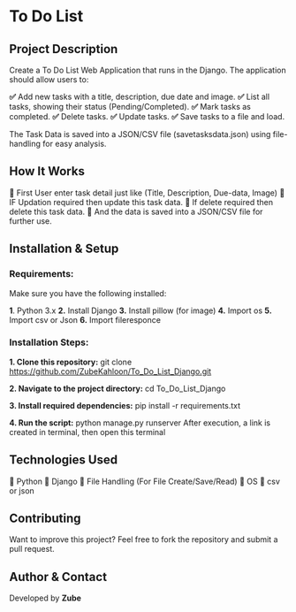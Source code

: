 # To Do List
## Project Description
Create a To Do List Web Application that runs in the Django. The application should allow users to:

**✅**  Add new tasks with a title, description, due date and image.
**✅**  List all tasks, showing their status (Pending/Completed).
**✅**  Mark tasks as completed.
**✅**  Delete tasks.
**✅**  Update tasks.
**✅**  Save tasks to a file and load.

The Task Data is saved into a JSON/CSV file (savetasksdata.json) using file-handling for easy analysis.
## How It Works
**🔹** First User enter task detail just like (Title, Description, Due-data, Image)
**🔹** IF Updation required then update this task data.
**🔹** If delete required then delete this task data.
**🔹** And the data is saved into a JSON/CSV file for further use.

## Installation & Setup
### Requirements:
Make sure you have the following installed:

**1**. Python 3.x
**2.** Install Django
**3.** Install pillow (for image)
**4.** Import os
**5.** Import csv or Json
**6.** Import fileresponce
### Installation Steps:
 **1. Clone this repository:**
    git clone https://github.com/ZubeKahloon/To_Do_List_Django.git

**2. Navigate to the project directory:**
   cd To_Do_List_Django

**3. Install required dependencies:**
   pip install -r requirements.txt

**4. Run the script:**
   python manage.py runserver
   After execution, a link is created in terminal, then open this terminal

## Technologies Used
🔹 Python 
🔹 Django
🔹 File Handling (For File Create/Save/Read)
🔹 OS
🔹 csv or json

## Contributing
Want to improve this project? Feel free to fork the repository and submit a pull request. 

## Author & Contact
Developed by **Zube**
